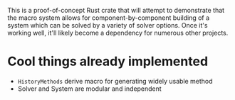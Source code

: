 This is a proof-of-concept Rust crate that will attempt to demonstrate that the macro system allows for component-by-component building of a system which can be solved by a variety of solver options.  Once it's working well, it'll likely become a dependency for numerous other projects.  

# Cool things already implemented
- `HistoryMethods` derive macro for generating widely usable method
- Solver and System are modular and independent